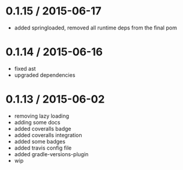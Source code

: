 
0.1.15 / 2015-06-17
==================

  * added springloaded, removed all runtime deps from the final pom

0.1.14 / 2015-06-16
==================

  * fixed ast
  * upgraded dependencies

0.1.13 / 2015-06-02
==================

  * removing lazy loading
  * adding some docs
  * added coveralls badge
  * added coveralls integration
  * added some badges
  * added travis config file
  * added gradle-versions-plugin
  * wip
